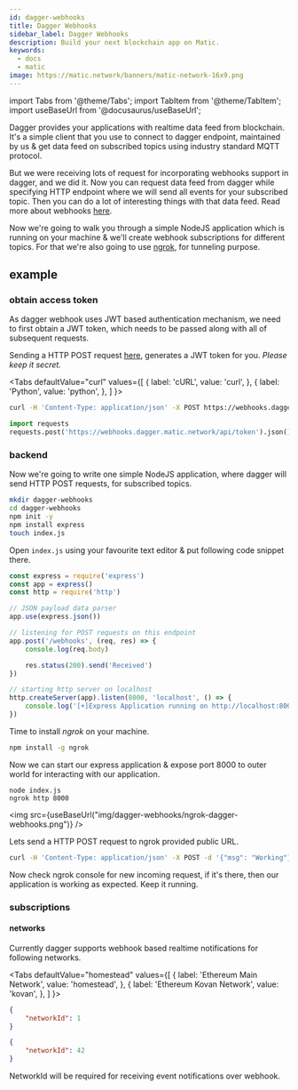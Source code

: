 ```yaml
---
id: dagger-webhooks
title: Dagger Webhooks
sidebar_label: Dagger Webhooks
description: Build your next blockchain app on Matic.
keywords:
  - docs
  - matic
image: https://matic.network/banners/matic-network-16x9.png 
---
```


import Tabs from '@theme/Tabs';
import TabItem from '@theme/TabItem';
import useBaseUrl from '@docusaurus/useBaseUrl';

Dagger provides your applications with realtime data feed from blockchain. It's a simple client that you use to connect to dagger endpoint, maintained by us & get data feed on subscribed topics using industry standard MQTT protocol. 

But we were receiving lots of request for incorporating webhooks support in dagger, and we did it. Now you can request data feed from dagger while specifying HTTP endpoint where we will send all events for your subscribed topic. Then you can do a lot of interesting things with that data feed. Read more about webhooks [here](https://zapier.com/blog/what-are-webhooks/).

Now we're going to walk you through a simple NodeJS application which is running on your machine & we'll create webhook subscriptions for different topics. For that we're also going to use [ngrok](https://ngrok.com/), for tunneling purpose. 

## example

### obtain access token

As dagger webhook uses JWT based authentication mechanism, we need to first obtain a JWT token, which needs to be passed along with all of subsequent requests.

Sending a HTTP POST request [here](https://webhooks.dagger.matic.network/api/token), generates a JWT token for you. _Please keep it secret._

<Tabs
  defaultValue="curl"
  values={[
    { label: 'cURL', value: 'curl', },
    { label: 'Python', value: 'python', },
  ]
}>
<TabItem value="curl">

```bash
curl -H 'Content-Type: application/json' -X POST https://webhooks.dagger.matic.network/api/token
```

</TabItem>
<TabItem value="python">

```python
import requests
requests.post('https://webhooks.dagger.matic.network/api/token').json()
```

</TabItem>
</Tabs>

### backend

Now we're going to write one simple NodeJS application, where dagger will send HTTP POST requests, for subscribed topics.

```bash
mkdir dagger-webhooks
cd dagger-webhooks
npm init -y
npm install express
touch index.js
```

Open `index.js` using your favourite text editor & put following code snippet there.

```javascript
const express = require('express')
const app = express()
const http = require('http')

// JSON payload data parser
app.use(express.json())

// listening for POST requests on this endpoint
app.post('/webhooks', (req, res) => {
    console.log(req.body)

    res.status(200).send('Received')
})

// starting http server on localhost
http.createServer(app).listen(8000, 'localhost', () => {
    console.log('[+]Express Application running on http://localhost:8000\n')
})
```

Time to install *ngrok* on your machine. 

```bash
npm install -g ngrok
```

Now we can start our express application & expose port 8000 to outer world for interacting with our application.

```
node index.js
ngrok http 8000
```

<img src={useBaseUrl("img/dagger-webhooks/ngrok-dagger-webhooks.png")} />

Lets send a HTTP POST request to ngrok provided public URL.

```bash
curl -H 'Content-Type: application/json' -X POST -d '{"msg": "Working"}' https://cf2672650fe7.ngrok.io/webhooks
```

Now check ngrok console for new incoming request, if it's there, then our application is working as expected. Keep it running.

### subscriptions

#### networks

Currently dagger supports webhook based realtime notifications for following networks.

<Tabs
  defaultValue="homestead"
  values={[
    { label: 'Ethereum Main Network', value: 'homestead', },
    { label: 'Ethereum Kovan Network', value: 'kovan', },
  ]
}>
<TabItem value="homestead">

```json
{
    "networkId": 1
}
```

</TabItem>
<TabItem value="kovan">

```json
{
    "networkId": 42
}
```

</TabItem>
</Tabs>

NetworkId will be required for receiving event notifications over webhook.

